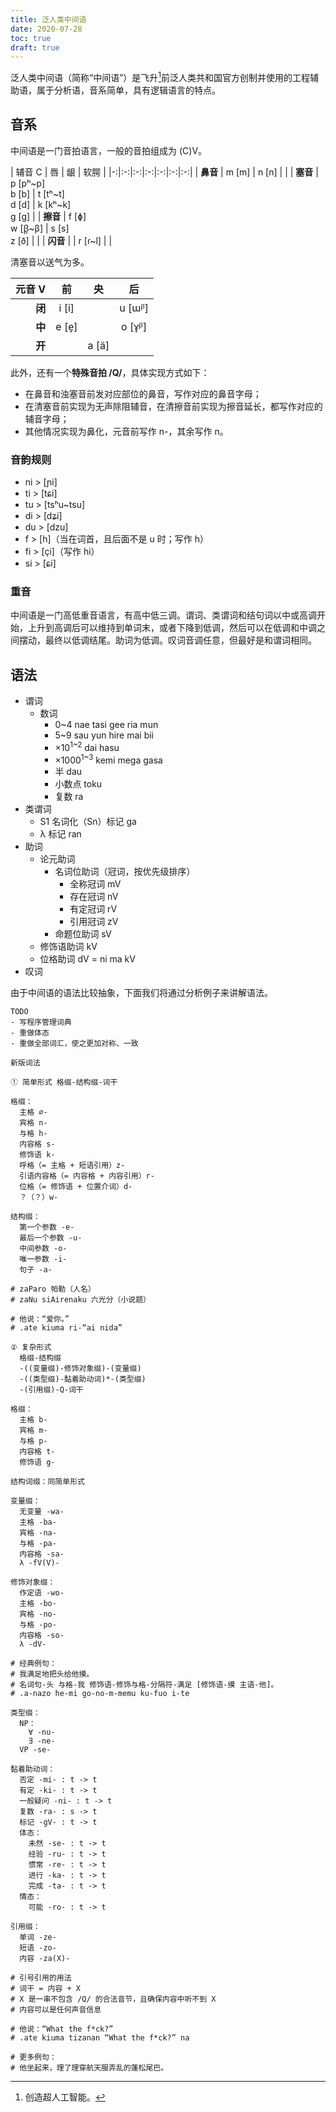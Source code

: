 ```yaml
---
title: 泛人类中间语
date: 2020-07-28
toc: true
draft: true
---
```


泛人类中间语（简称“中间语”）是飞升[^ascension]前泛人类共和国官方创制并使用的工程辅助语，属于分析语，音系简单，具有逻辑语言的特点。

[^ascension]: 创造超人工智能。

## 音系

中间语是一门音拍语言，一般的音拍组成为 (C)V。

| 辅音 C | 唇 | 龈 | 软腭 |
|-:|:-:|:-:|:-:|:-:|:-:|:-:|
| **鼻音** | m [m] | n [n] | [ ]() |
| **塞音** | p [pʰ~p]<br>b [b] | t [tʰ~t]<br>d [d] | k [kʰ~k]<br>g [g] |
| **擦音** | f [ɸ]<br>w [β̞~β] | s [s]<br>z [ð] | [ ]() |
| **闪音** | [ ]() | r [ɾ~l] | [ ]() |

清塞音以送气为多。

| 元音 V | 前 | 央 | 后 |
|-:|:-:|:-:|:-:|
| **闭** | i [i] | [ ]() | u [ɯᵝ] |
| **中** | e [e̞] | [ ]() | o [ɤ̞ᵝ] |
| **开** | [ ]() | a [ä] | [ ]() |

此外，还有一个**特殊音拍 /Q/**，具体实现方式如下：

- 在鼻音和浊塞音前发对应部位的鼻音，写作对应的鼻音字母；
- 在清塞音前实现为无声除阻辅音，在清擦音前实现为擦音延长，都写作对应的辅音字母；
- 其他情况实现为鼻化，元音前写作 n-，其余写作 n。

### 音韵规则

- ni > [ɲi]
- ti > [tɕi]
- tu > [tsʰu~tsu]
- di > [dʑi]
- du > [dzu]
- f > [h]（当在词首，且后面不是 u 时；写作 h）
- fi > [çi]（写作 hi）
- si > [ɕi]

### 重音

中间语是一门高低重音语言，有高中低三调。谓词、类谓词和结句词以中或高调开始，上升到高调后可以维持到单词末，或者下降到低调，然后可以在低调和中调之间摆动，最终以低调结尾。助词为低调。叹词音调任意，但最好是和谓词相同。

## 语法

- 谓词
  - 数词
    - 0~4 nae tasi gee ria mun
    - 5~9 sau yun hire mai bii
    - ×10<sup>1~2</sup> dai hasu
    - ×1000<sup>1~3</sup> kemi mega gasa
    - 半 dau
    - 小数点 toku
    - 复数 ra
- 类谓词
  - S1 名词化（Sn）标记 ga
  - λ 标记 ran
- 助词
  - 论元助词
    - 名词位助词（冠词，按优先级排序）
      - 全称冠词 mV
      - 存在冠词 nV
      - 有定冠词 rV
      - 引用冠词 zV
    - 命题位助词 sV
  - 修饰语助词 kV
  - 位格助词 dV = ni ma kV
- 叹词

由于中间语的语法比较抽象，下面我们将通过分析例子来讲解语法。

```
TODO
- 写程序管理词典
- 重做体态
- 重做全部词汇，使之更加对称、一致
```

```
新版词法

① 简单形式 格缀-结构缀-词干

格缀：
  主格 ∅-
  宾格 n-
  与格 h-
  内容格 s-
  修饰语 k-
  呼格（= 主格 + 短语引用）z-
  引语内容格（= 内容格 + 内容引用）r-
  位格（= 修饰语 + 位置介词）d-
  ？（？）w-

结构缀：
  第一个参数 -e-
  最后一个参数 -u-
  中间参数 -o-
  唯一参数 -i-
  句子 -a-

# zaParo 帕勒（人名）
# zaNu siAirenaku 六光分（小说题）

# 他说：“爱你。”
# .ate kiuma ri-“ai nida”

② 复杂形式
  格缀-结构缀
  -((变量缀)-修饰对象缀)-(变量缀)
  -((类型缀)-黏着助动词)*-(类型缀)
  -(引用缀)-Q-词干

格缀：
  主格 b-
  宾格 m-
  与格 p-
  内容格 t-
  修饰语 g-

结构词缀：同简单形式

变量缀：
  无变量 -wa-
  主格 -ba-
  宾格 -na-
  与格 -pa-
  内容格 -sa-
  λ -fV(V)-

修饰对象缀：
  作定语 -wo-
  主格 -bo-
  宾格 -no-
  与格 -po-
  内容格 -so-
  λ -dV-

# 经典例句：
# 我满足地把头给他摸。
# 名词句-头 与格-我 修饰语-修饰与格-分隔符-满足 [修饰语-摸 主语-他]。
# .a-nazo he-mi go-no-m-memu ku-fuo i-te

类型缀：
  NP：
    ∀ -nu-
    ∃ -ne-
  VP -se-

黏着助动词：
  否定 -mi- : t -> t
  有定 -ki- : t -> t
  一般疑问 -ni- : t -> t
  复数 -ra- : s -> t
  标记 -gV- : t -> t
  体态：
    未然 -se- : t -> t
    经验 -ru- : t -> t
    惯常 -re- : t -> t
    进行 -ka- : t -> t
    完成 -ta- : t -> t
  情态：
    可能 -ro- : t -> t

引用缀：
  单词 -ze-
  短语 -zo-
  内容 -za(X)-

# 引号引用的用法
# 词干 = 内容 + X
# X 是一串不包含 /Q/ 的合法音节，且确保内容中听不到 X
# 内容可以是任何声音信息

# 他说：“What the f*ck?”
# .ate kiuma tizanan “What the f*ck?” na

# 更多例句：
# 他坐起来，理了理穿航天服弄乱的蓬松尾巴。
```
